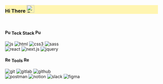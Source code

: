 <div>
  <h3 style="background-color:#fff5b1"> Hi There
    <img src="https://raw.githubusercontent.com/Tarikul-Islam-Anik/Animated-Fluent-Emojis/master/Emojis/Animals/Bear.png" alt="Bear" width="25" height="25" />

  </h3>
</div>

<br>

  <h4>
  <img src="https://raw.githubusercontent.com/Tarikul-Islam-Anik/Animated-Fluent-Emojis/master/Emojis/Smilies/Purple%20Heart.png" alt="Purple Heart" width="18" height="16" /> 
  Teck Stack
  <img src="https://raw.githubusercontent.com/Tarikul-Islam-Anik/Animated-Fluent-Emojis/master/Emojis/Smilies/Purple%20Heart.png" alt="Purple Heart" width="18" height="16" />
  </h4> 

![js](https://img.shields.io/badge/JavaScript-F7DF1E?style=for-the-badge&logo=JavaScript&logoColor=white) ![html](https://img.shields.io/badge/HTML5-E34F26?style=for-the-badge&logo=html5&logoColor=white) ![css3](https://img.shields.io/badge/CSS3-1572B6?style=for-the-badge&logo=css3&logoColor=white) ![sass](https://img.shields.io/badge/Sass-CC6699?style=for-the-badge&logo=sass&logoColor=white) <br>
![react](https://img.shields.io/badge/React-20232A?style=for-the-badge&logo=react&logoColor=61DAFB) ![next.js](https://img.shields.io/badge/Next.js-000000?style=for-the-badge&logo=next.js&logoColor=white)
![jquery](https://img.shields.io/badge/jQuery-0769AD?style=for-the-badge&logo=jquery&logoColor=white)


  
  <h4>
  <img src="https://raw.githubusercontent.com/Tarikul-Islam-Anik/Animated-Fluent-Emojis/master/Emojis/Smilies/Red%20Heart.png" alt="Red Heart" width="18" height="16" />
    Tools
  <img src="https://raw.githubusercontent.com/Tarikul-Islam-Anik/Animated-Fluent-Emojis/master/Emojis/Smilies/Red%20Heart.png" alt="Red Heart" width="18" height="16" />
  </h4>

![git](https://img.shields.io/badge/GIT-E44C30?style=for-the-badge&logo=git&logoColor=white) ![gitlab](https://img.shields.io/badge/GitLab-330F63?style=for-the-badge&logo=gitlab&logoColor=white) ![github](https://img.shields.io/badge/GitHub-100000?style=for-the-badge&logo=github&logoColor=white)
<br>
![postman](https://img.shields.io/badge/Postman-FF6C37?style=for-the-badge&logo=postman&logoColor=white) ![notion](https://img.shields.io/badge/Notion-%23000000.svg?style=for-the-badge&logo=notion&logoColor=white) ![slack](https://img.shields.io/badge/Slack-4A154B?style=for-the-badge&logo=slack&logoColor=white) ![figma](https://img.shields.io/badge/Figma-F24E1E?style=for-the-badge&logo=figma&logoColor=white)


